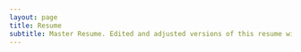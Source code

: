 ```yaml
---
layout: page
title: Resume
subtitle: Master Resume. Edited and adjusted versions of this resume will be submitted for job applications.
---
```

<center>
<object data="/assets/pdfs/resume.pdf" width="1000" height="1000" type='application/pdf'/></object>
</center>
